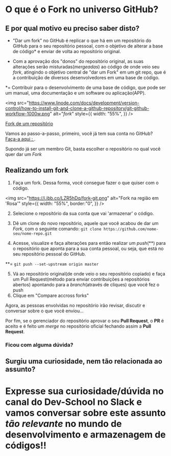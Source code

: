 # O que é o Fork no universo GitHub?

## E por qual motivo eu preciso saber disto?

- "Dar um fork" no GitHub é replicar o que há em um repositório do GitHub para o seu repositório pessoal, com o objetivo de alterar a base de código* e enviar de volta ao repositório original.

- Com a aprovação dos "donos" do repositório original, as suas alterações serão misturadas(_mergeadas_) ao código de onde veio seu _fork_, atingindo o objetivo central de "dar um Fork" em um git repo, que é a contribuição de diversos desenvolvedores em uma base de código.


*= Contribuir para o desenvolvimento de uma base de código, que pode ser um manual, uma documentação e um software ou aplicação(APP).

<img src="https://www.linode.com/docs/development/version-control/how-to-install-git-and-clone-a-github-repository/git-github-workflow-1000w.png" alt="_fork_" style={{
  width: "55%",
}}
/>

[Fork de um repositório](https://docs.github.com/pt/free-pro-team@latest/github/getting-started-with-github/fork-a-repo)




Vamos ao passo-a-passo, primeiro, você já tem sua conta no GitHub? [Faça-a aqui : ](https://github.com/join).

Supondo já ser um membro Git, basta escolher o repositório no qual você quer dar um _Fork_

## Realizando um fork 

1. Faça um fork. Dessa forma, você consegue fazer o que quiser com o código.

<img src="https://i.ibb.co/LZR5hDq/fork-git.png" alt="Fork na região em 'Rosa'" style={{ width: "55%",
  border:"0",
}}
/>

2. Selecione o repositório da sua conta que vai 'armazenar' o código.

3. Dê um clone do novo repositório, aquele que você acabou de dar um _Fork_, com o seguinte comando: 
 `git clone https://github.com/nome-seu/nome-repo.git`

4. Acesse, visualize e faça alterações para então realizar um _push_(**) para o repositório que aponta para a sua conta pessoal, ou seja, que está no seu repositório pessoal do GitHub.

**= `git push --set-upstream origin master`

5. Vá ao repositório original(de onde veio o seu repositório copiado) e faça um Pull Request(método para enviar contribuições a repositórios abertos) apontando para a _branch_(através de cliques) que você fez o push
6. Clique em "Compare accross forks"

Agora, as pessoas envolvidas no repositório irão revisar, discutir e conversar sobre o que você enviou...

Por fim, se o gerenciador do repositório aprovar o seu **Pull Request**, o **PR** é aceito e é feito um _merge_ no repositório oficial fechando assim a **Pull Request**.


### Ficou com alguma dúvida?
## Surgiu uma curiosidade, nem tão relacionada ao assunto?
# Expresse sua curiosidade/dúvida no canal do Dev-School no Slack e vamos conversar sobre este assunto _tão relevante_ no mundo de desenvolvimento e armazenagem de códigos!!